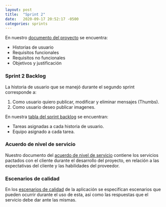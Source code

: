 ```yaml
---
layout: post
title:  "Sprint 2"
date:   2020-09-17 20:52:17 -0500
categories: sprints
---
```

En nuestro [documento del proyecto][Thumber.docx] se encuentra:
- Historias de usuario
- Requisitos funcionales
- Requisitos no funcionales
- Objetivos y justificación

### Sprint 2 Backlog
La historia de usuario que se manejó durante el segundo sprint corresponde a:
1. Como usuario quiero publicar, modificar y eliminar mensajes (Thumbs).
2. Como usuario deseo publicar imagenes.

En nuestra [tabla del sprint backlog][SprintBacklog.xlsx] se encuentran:
- Tareas asignadas a cada historia de usuario.
- Equipo asignado a cada tarea.

### Acuerdo de nivel de servicio
Nuestro documento del [acuerdo de nivel de servicio][ADS.docx] contiene los servicios pactados con el cliente durante el desarrollo del proyecto, en relación a las expectativas del cliente y las habilidades del proveedor.

### Escenarios de calidad
En los [escenarios de calidad][EDC.docx] de la aplicación se especifícan escenarios que pueden ocurrir durante el uso de esta, así como las respuestas que el servicio debe dar ante las mismas.


[Thumber.docx]: https://docs.google.com/document/d/e/2PACX-1vQ0-dFL-_DQI0eF-68as0WhbI0zYAIviR9tTkthq_zvfK75HvujkHGoz5Z5bn1-4w/pub
[SprintBacklog.xlsx]: https://docs.google.com/spreadsheets/d/e/2PACX-1vRyUOZRnbeUKhi6OFnMaXonC-PAbl3DY8mPYJFUVhtMVcuQnaSBTyMToEsjZXQ4Fg/pubhtml
[ADS.docx]: https://docs.google.com/document/d/e/2PACX-1vSy7LsvD6tzNblFy3aQBZcP_1bP7fFujY-W3J3423MwT_Rwm4lQSMrjbTJHUoVlicDbJ4Hmc100pXve/pub
[EDC.docx]: https://docs.google.com/document/d/e/2PACX-1vSgoJ7DxT4ZNtTeMzbj6NpOIRZkBzsaALtgOE93-99BA5nioXHNFBlxi1n6GG5UEvZXSK9wPM4nVtL9/pub